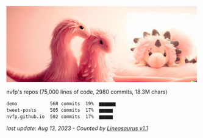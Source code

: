 ![dino's pics](https://github.com/nvfp/nvfp/raw/main/assets/dino.jpg)

nvfp's repos (75,000 lines of code, 2980 commits, 18.3M chars)

```txt
demo            568 commits  19%  ▆▆▆▆▆▆
tweet-posts     505 commits  17%  ▆▆▆▆▆
nvfp.github.io  502 commits  17%  ▆▆▆▆▆
```

*last update: Aug 13, 2023 - Counted by [Lineosaurus v1.1](https://github.com/Lineosaurus/Lineosaurus)*